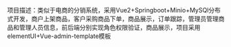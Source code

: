 项目描述：类似于电商的分销系统，采用Vue2+Springboot+Minio+MySQl分布式开发，商户上架商品，客户采购商品下单，商品展示，订单跟踪，管理员管理商品和管理人员信息，前后端分别实现角色权限验证，商品展示，项目采用elementUI+Vue-admin-template模板